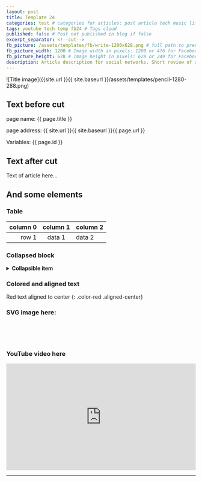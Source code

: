 ```yaml
---
layout: post
title: Template 24
categories: test # categories for articles: post article tech music life (/post/music/tech/life/2020-12-12-test-article.html)
tags: youtube tech temp fb24 # Tags cloud
published: false # Post not published in blog if false
excerpt_separator: <!--cut-->
fb_picture: /assets/templates/fb/write-1200x628.png # full path to preview picture for social media: Facebook (1200x628px or 476x249px)
fb_picture_width: 1200 # Image width in pixels: 1200 or 476 for Facebook
fb_picture_height: 628 # Image height in pixels: 628 or 249 for Facebook
description: Article description for social networks. Short review of article or first text block from the beginning. Replace this text for new article.
---
```

[comment]: # (Start OF POST)
[comment]: # (Start of excerpt block)

[comment]: # (Header image of article)
![Title image]({{site.url }}{{ site.baseurl }}/assets/templates/pencil-1280-288.png)

## Text before cut

page name: {{ page.title }}

page address: {{ site.url }}{{ site.baseurl }}{{ page.url }}

Variables: {{ page.id }}

[comment]: # (End of excerpt block)
<!--cut-->

## Text after cut

Text of article here...

## And some elements

### Table

[comment]: # (Example of table with content alignment. One blanc line before table.)

| column 0 | column 1 | column 2 |
| -------: | :------: | :------- |
|    row 1 |  data 1  | data 2   |

### Collapsed block

[comment]: # (Example for collapsed block)
<details>
  <summary markdown="span">Collapsible item</summary>
  Text inside collapsible block.
</details>

### Colored and aligned text

[comment]: # (CSS Style example)
Red text aligned to center
{: .color-red .aligned-center}

[comment]: # (SVG image with style example)
### SVG image here:
<svg style="width: 100px; height: 50px; fill: red;">
    <use xmlns:xlink="http://www.w3.org/1999/xlink" xlink:href="{{ site.baseurl }}/assets/youtube_icon.svg#youtube">
    </use>
</svg>

[comment]: # (YouTube video: Insert as iframe inside div block and remove width and height properties in iframe block)
### YouTube video here
<div class="youtube_container">
  <iframe src="https://www.youtube.com/embed/1QGxFpSb6Sc" frameborder="0" allow="accelerometer; autoplay; clipboard-write; encrypted-media; gyroscope; picture-in-picture" allowfullscreen></iframe>
</div>

---
[comment]: # (END OF POST)

[comment]: # (CSS Styles used in article)
<style>
  /* YouTube video */
  .youtube_container {
    position: relative;
    width: 100%;
    padding-top: 56.25%; /* 16:9 Aspect Ratio */
  }
  iframe {
      position: absolute;
      top: 0;
      width: 100%;
      height: 100%;
  }

  /* Collapsible header */
  summary {
    font-weight: bold;
  }

  /* Colored text */
  .color-red {
    color: red;
  }
  .color-green {
    color: red;
  }
  .color-blue {
    color: blue;
  }

  /* Aligned text */
  .aligned-right {
      text-align: right;
  }
  .aligned-left {
      text-align: left;
  }
  .aligned-center {
      text-align: center;
  }
</style>
